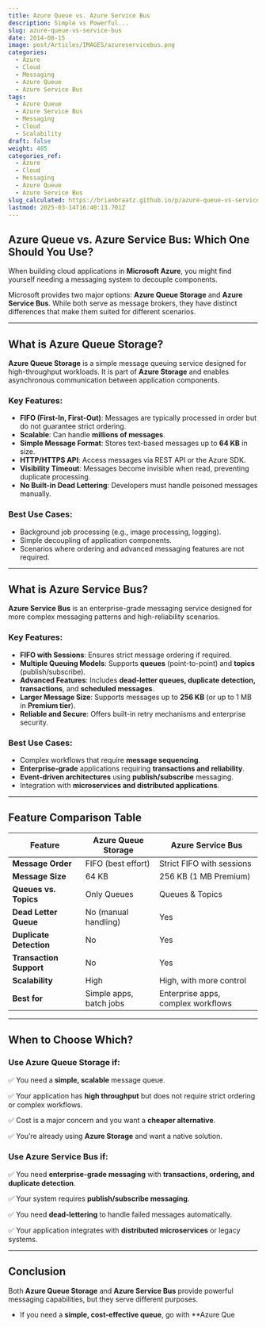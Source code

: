 ```yaml
---
title: Azure Queue vs. Azure Service Bus
description: Simple vs Powerful...
slug: azure-queue-vs-service-bus
date: 2014-08-15
image: post/Articles/IMAGES/azureservicebus.png
categories:
  - Azure
  - Cloud
  - Messaging
  - Azure Queue
  - Azure Service Bus
tags:
  - Azure Queue
  - Azure Service Bus
  - Messaging
  - Cloud
  - Scalability
draft: false
weight: 485
categories_ref:
  - Azure
  - Cloud
  - Messaging
  - Azure Queue
  - Azure Service Bus
slug_calculated: https://brianbraatz.github.io/p/azure-queue-vs-service-bus
lastmod: 2025-03-14T16:40:13.701Z
---
```

## Azure Queue vs. Azure Service Bus: Which One Should You Use?

When building cloud applications in **Microsoft Azure**, you might find yourself needing a messaging system to decouple components.

Microsoft provides two major options: **Azure Queue Storage** and **Azure Service Bus**. While both serve as message brokers, they have distinct differences that make them suited for different scenarios.

<!-- In this article, we'll break down their features, compare their capabilities, and help you decide which one fits your use case. -->

***

## What is Azure Queue Storage?

**Azure Queue Storage** is a simple message queuing service designed for high-throughput workloads. It is part of **Azure Storage** and enables asynchronous communication between application components.

### Key Features:

* **FIFO (First-In, First-Out)**: Messages are typically processed in order but do not guarantee strict ordering.
* **Scalable**: Can handle **millions of messages**.
* **Simple Message Format**: Stores text-based messages up to **64 KB** in size.
* **HTTP/HTTPS API**: Access messages via REST API or the Azure SDK.
* **Visibility Timeout**: Messages become invisible when read, preventing duplicate processing.
* **No Built-in Dead Lettering**: Developers must handle poisoned messages manually.

### Best Use Cases:

* Background job processing (e.g., image processing, logging).
* Simple decoupling of application components.
* Scenarios where ordering and advanced messaging features are not required.

***

## What is Azure Service Bus?

**Azure Service Bus** is an enterprise-grade messaging service designed for more complex messaging patterns and high-reliability scenarios.

### Key Features:

* **FIFO with Sessions**: Ensures strict message ordering if required.
* **Multiple Queuing Models**: Supports **queues** (point-to-point) and **topics** (publish/subscribe).
* **Advanced Features**: Includes **dead-letter queues, duplicate detection, transactions**, and **scheduled messages**.
* **Larger Message Size**: Supports messages up to **256 KB** (or up to 1 MB in **Premium tier**).
* **Reliable and Secure**: Offers built-in retry mechanisms and enterprise security.

### Best Use Cases:

* Complex workflows that require **message sequencing**.
* **Enterprise-grade** applications requiring **transactions and reliability**.
* **Event-driven architectures** using **publish/subscribe** messaging.
* Integration with **microservices and distributed applications**.

***

## Feature Comparison Table

| Feature                 | Azure Queue Storage     | Azure Service Bus                  |
| ----------------------- | ----------------------- | ---------------------------------- |
| **Message Order**       | FIFO (best effort)      | Strict FIFO with sessions          |
| **Message Size**        | 64 KB                   | 256 KB (1 MB Premium)              |
| **Queues vs. Topics**   | Only Queues             | Queues & Topics                    |
| **Dead Letter Queue**   | No (manual handling)    | Yes                                |
| **Duplicate Detection** | No                      | Yes                                |
| **Transaction Support** | No                      | Yes                                |
| **Scalability**         | High                    | High, with more control            |
| **Best for**            | Simple apps, batch jobs | Enterprise apps, complex workflows |

***

## When to Choose Which?

### **Use Azure Queue Storage if:**

✅ You need a **simple, scalable** message queue.

✅ Your application has **high throughput** but does not require strict ordering or complex workflows.

✅ Cost is a major concern and you want a **cheaper alternative**.

✅ You’re already using **Azure Storage** and want a native solution.

### **Use Azure Service Bus if:**

✅ You need **enterprise-grade messaging** with **transactions, ordering, and duplicate detection**.

✅ Your system requires **publish/subscribe messaging**.

✅ You need **dead-lettering** to handle failed messages automatically.

✅ Your application integrates with **distributed microservices** or legacy systems.

***

## Conclusion

Both **Azure Queue Storage** and **Azure Service Bus** provide powerful messaging capabilities, but they serve different purposes.

* If you need a **simple, cost-effective queue**, go with \*\*Azure Que
